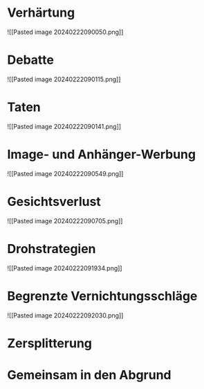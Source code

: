 # Verhärtung
![[Pasted image 20240222090050.png]]
# Debatte
![[Pasted image 20240222090115.png]]
# Taten
![[Pasted image 20240222090141.png]]
# Image- und Anhänger-Werbung
![[Pasted image 20240222090549.png]]
# Gesichtsverlust
![[Pasted image 20240222090705.png]]
# Drohstrategien
![[Pasted image 20240222091934.png]]
# Begrenzte Vernichtungsschläge
![[Pasted image 20240222092030.png]]
# Zersplitterung

# Gemeinsam in den Abgrund